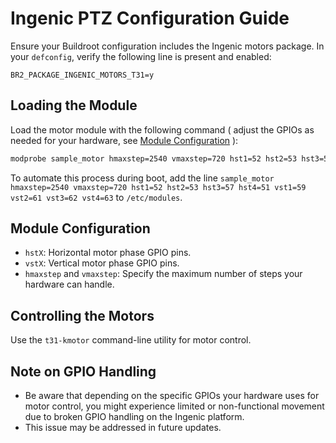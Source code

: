 
# Ingenic PTZ Configuration Guide

Ensure your Buildroot configuration includes the Ingenic motors package. In your `defconfig`, verify the following line is present and enabled:

```plaintext
BR2_PACKAGE_INGENIC_MOTORS_T31=y
```

## Loading the Module

Load the motor module with the following command ( adjust the GPIOs as needed for your hardware, see [Module Configuration](https://github.com/OpenIPC/wiki/blob/master/en/ingenic-ptz.md) ):

```bash
modprobe sample_motor hmaxstep=2540 vmaxstep=720 hst1=52 hst2=53 hst3=57 hst4=51 vst1=59 vst2=61 vst3=62 vst4=63
```

To automate this process during boot, add the line `sample_motor hmaxstep=2540 vmaxstep=720 hst1=52 hst2=53 hst3=57 hst4=51 vst1=59 vst2=61 vst3=62 vst4=63` to `/etc/modules`.

## Module Configuration

- `hstX`: Horizontal motor phase GPIO pins.
- `vstX`: Vertical motor phase GPIO pins.
- `hmaxstep` and `vmaxstep`: Specify the maximum number of steps your hardware can handle.

## Controlling the Motors

Use the `t31-kmotor` command-line utility for motor control.

## Note on GPIO Handling

- Be aware that depending on the specific GPIOs your hardware uses for motor control, you might experience limited or non-functional movement due to broken GPIO handling on the Ingenic platform.
- This issue may be addressed in future updates.
```
